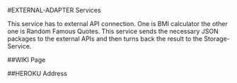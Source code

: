﻿#EXTERNAL-ADAPTER Services     

This service has to external API connection. One is BMI calculator the other one is Random Famous Quotes. This service sends the necessary JSON packages to the external APIs and then turns back the result to the Storage-Service.

##WIKI Page

##HEROKU Address

